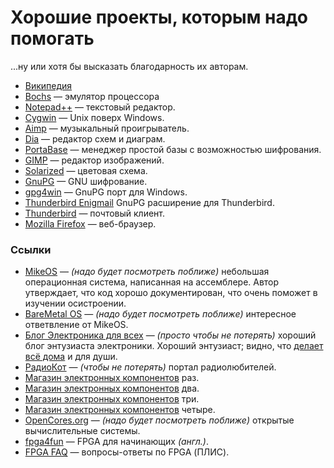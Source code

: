 # Хорошие проекты, которым надо помогать #

...ну или хотя бы высказать благодарность их авторам.

* [Википедия](http://ru.wikipedia.org/)
* [Bochs](http://bochs.sourceforge.net/) — эмулятор процессора
* [Notepad++](http://notepad-plus-plus.org/donate/) — текстовый редактор.
* [Cygwin](http://cygwin.com/donations.html) — Unix поверх Windows.
* [Aimp](http://aimp.ru/) — музыкальный проигрыватель.
* [Dia](https://projects.gnome.org/dia/) — редактор схем и диаграм.
* [PortaBase](http://portabase.sourceforge.net/) — менеджер простой базы с возможностью шифрования.
* [GIMP](http://www.gimp.org/) — редактор изображений.
* [Solarized](http://ethanschoonover.com/solarized) — цветовая схема.
* [GnuPG](http://www.gnupg.org) — GNU шифрование.
* [gpg4win](http://gpg4win.org) — GnuPG порт для Windows.
* [Thunderbird Enigmail](https://addons.mozilla.org/ru/thunderbird/addon/enigmail/) GnuPG расширение для Thunderbird.
* [Thunderbird](http://www.mozilla.org/ru/thunderbird/) — почтовый клиент.
* [Mozilla Firefox](http://www.mozilla.org/ru/firefox/fx/) — веб-браузер.

### Ссылки
* [MikeOS](http://mikeos.berlios.de/) — _(надо будет посмотреть поближе)_ небольшая операционная система, написанная на ассемблере. Автор утверждает, что код хорошо документирован, что очень поможет в изучении осистроении.
* [BareMetal OS](http://www.returninfinity.com/baremetal.html) — _(надо будет посмотреть поближе)_ интересное ответвление от MikeOS.
* [Блог Электроника для всех](http://easyelectronics.ru/) — _(просто чтобы не потерять)_ хороший блог энтузиаста электроники. Хороший энтузиаст; видно, что [делает всё дома](http://easyelectronics.ru/avtosortirovka-radiodetalej.html) и для души.
* [РадиоКот](http://radiokot.ru/) — _(чтобы не потерять)_ портал радиолюбителей.
* [Магазин электронных компонентов](http://tixer.ru/) раз.
* [Магазин электронных компонентов](http://chipresistor.ru/) два.
* [Магазин электронных компонентов](http://www.chipdip.ru/) три.
* [Магазин электронных компонентов](http://chipster.ru/) четыре.
* [OpenCores.org](http://opencores.org/) — _(надо будет посмотреть поближе)_ открытые вычислительные системы.
* [fpga4fun](http://www.fpga4fun.com/) — FPGA для начинающих _(англ.)_.
* [FPGA FAQ](http://fpga-faq.narod.ru/) — вопросы-ответы по FPGA (ПЛИС).